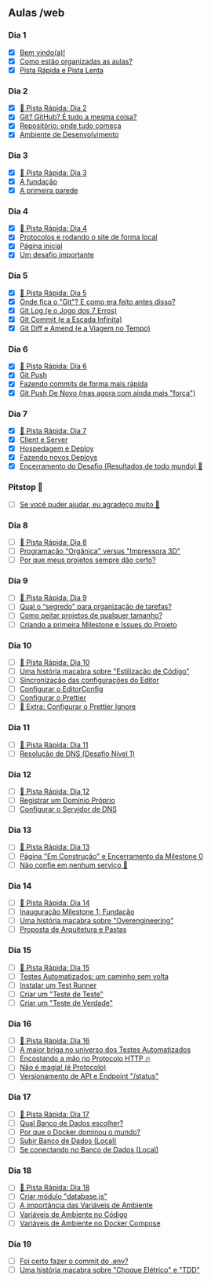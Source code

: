 ## Aulas /web
### Dia 1
- [x] [Bem vindo(a)!](https://curso.dev/web/bem-vindo)
- [x] [Como estão organizadas as aulas?](https://curso.dev/web/como-funciona)
- [x] [Pista Rápida e Pista Lenta](https://curso.dev/web/pista-rapida-pista-lenta)
### Dia 2
- [x] [🚗 Pista Rápida: Dia 2](https://curso.dev/web/pista-rapida-Dia-2)
- [x] [Git? GitHub? É tudo a mesma coisa?](https://curso.dev/web/git-github)
- [x] [Repositório: onde tudo começa](https://curso.dev/web/repositorio)
- [x] [Ambiente de Desenvolvimento](https://curso.dev/web/ambiente-de-desenvolvimento)
### Dia 3
- [x] [🚗 Pista Rápida: Dia 3](https://curso.dev/web/pista-rapida-Dia-3)
- [x] [A fundação](https://curso.dev/web/nvm-e-nodejs)
- [x] [A primeira parede](https://curso.dev/web/nextjs)
### Dia 4
- [x] [🚗 Pista Rápida: Dia 4](https://curso.dev/web/pista-rapida-Dia-4)
- [x] [Protocolos e rodando o site de forma local](https://curso.dev/web/npm-run-dev)
- [x] [Página inicial](https://curso.dev/web/home)
- [x] [Um desafio importante](https://curso.dev/web/home-desafio)
### Dia 5
- [x] [🚗 Pista Rápida: Dia 5](https://curso.dev/web/pista-rapida-Dia-5)
- [x] [Onde fica o "Git"? E como era feito antes disso?](https://curso.dev/web/git-introducao)
- [x] [Git Log (e o Jogo dos 7 Erros)](https://curso.dev/web/git-log)
- [x] [Git Commit (e a Escada Infinita)](https://curso.dev/web/git-commit)
- [x] [Git Diff e Amend (e a Viagem no Tempo)](https://curso.dev/web/git-diff-amend)
### Dia 6
- [x] [🚗 Pista Rápida: Dia 6](https://curso.dev/web/pista-rapida-Dia-6)
- [x] [Git Push](https://curso.dev/web/git-push)
- [x] [Fazendo commits de forma mais rápida](https://curso.dev/web/git-commit-m)
- [x] [Git Push De Novo (mas agora com ainda mais "força")](https://curso.dev/web/git-push-force)
### Dia 7
- [x] [🚗 Pista Rápida: Dia 7](https://curso.dev/web/pista-rapida-Dia-7)
- [x] [Client e Server](https://curso.dev/web/client-server)
- [x] [Hospedagem e Deploy](https://curso.dev/web/hospedagem-e-deploy)
- [x] [Fazendo novos Deploys](https://curso.dev/web/novos-deploys)
- [x] [Encerramento do Desafio (Resultados de todo mundo) 🎉](https://curso.dev/web/desafio-encerramento)
### Pitstop 🏁
- [ ] [Se você puder ajudar, eu agradeço muito 🤝](https://curso.dev/web/feedback-inicio)
### Dia 8
- [ ] [🚗 Pista Rápida: Dia 8](https://curso.dev/web/pista-rapida-Dia-8)
- [ ] [Programação "Orgânica" versus "Impressora 3D"](https://curso.dev/web/organico-vs-impressora-3d)
- [ ] [Por que meus projetos sempre dão certo?](https://curso.dev/web/projetos-darem-certo)
### Dia 9
- [ ] [🚗 Pista Rápida: Dia 9](https://curso.dev/web/pista-rapida-Dia-9)
- [ ] [Qual o “segredo” para organização de tarefas?](https://curso.dev/web/organizacao-de-tarefas)
- [ ] [Como peitar projetos de qualquer tamanho?](https://curso.dev/web/projetos-qualquer-tamanho)
- [ ] [Criando a primeira Milestone e Issues do Projeto](https://curso.dev/web/github-milestones-issues)
### Dia 10
- [ ] [🚗 Pista Rápida: Dia 10](https://curso.dev/web/pista-rapida-Dia-10)
- [ ] [Uma história macabra sobre "Estilização de Código"](https://curso.dev/web/code-style-historia)
- [ ] [Sincronização das configurações do Editor](https://curso.dev/web/codespaces-settings-sync)
- [ ] [Configurar o EditorConfig](https://curso.dev/web/configurar-editorconfig)
- [ ] [Configurar o Prettier](https://curso.dev/web/configurar-prettier)
- [ ] [🎁 Extra: Configurar o Prettier Ignore](https://curso.dev/web/configurar-prettierignore)
### Dia 11
- [ ] [🚗 Pista Rápida: Dia 11](https://curso.dev/web/pista-rapida-Dia-11)
- [ ] [Resolução de DNS (Desafio Nível 1)](https://curso.dev/web/resolucao-dns-nivel-1)
### Dia 12
- [ ] [🚗 Pista Rápida: Dia 12](https://curso.dev/web/pista-rapida-Dia-12)
- [ ] [Registrar um Domínio Próprio](https://curso.dev/web/registrar-dominio-proprio)
- [ ] [Configurar o Servidor de DNS](https://curso.dev/web/configurar-servidor-dns)
### Dia 13
- [ ] [🚗 Pista Rápida: Dia 13](https://curso.dev/web/pista-rapida-Dia-13)
- [ ] [Página "Em Construção" e Encerramento da Milestone 0](https://curso.dev/web/milestone-0-encerramento)
- [ ] [Não confie em nenhum serviço 🛑](https://curso.dev/web/uptime-dos-servicos)
### Dia 14
- [ ] [🚗 Pista Rápida: Dia 14](https://curso.dev/web/pista-rapida-Dia-14)
- [ ] [Inauguração Milestone 1: Fundação](https://curso.dev/web/milestone-1-inauguracao)
- [ ] [Uma história macabra sobre "Overengineering"](https://curso.dev/web/overengineering-historia)
- [ ] [Proposta de Arquitetura e Pastas](https://curso.dev/web/arquitetura-e-pastas)
### Dia 15
- [ ] [🚗 Pista Rápida: Dia 15](https://curso.dev/web/pista-rapida-Dia-15)
- [ ] [Testes Automatizados: um caminho sem volta](https://curso.dev/web/testes-automatizados-introducao)
- [ ] [Instalar um Test Runner](https://curso.dev/web/testes-automatizados-test-runner)
- [ ] [Criar um "Teste de Teste"](https://curso.dev/web/testes-automatizados-primeiro-teste)
- [ ] [Criar um "Teste de Verdade"](https://curso.dev/web/testes-automatizados-segundo-teste)
### Dia 16
- [ ] [🚗 Pista Rápida: Dia 16](https://curso.dev/web/pista-rapida-Dia-16)
- [ ] [A maior briga no universo dos Testes Automatizados](https://curso.dev/web/testes-automatizados-briga)
- [ ] [Encostando a mão no Protocolo HTTP 🔥](https://curso.dev/web/encostando-no-http)
- [ ] [Não é magia! (é Protocolo)](https://curso.dev/web/nao-e-magia)
- [ ] [Versionamento de API e Endpoint "/status"](https://curso.dev/web/versionamento-de-api-endpoint-status)
### Dia 17
- [ ] [🚗 Pista Rápida: Dia 17](https://curso.dev/web/pista-rapida-Dia-17)
- [ ] [Qual Banco de Dados escolher?](https://curso.dev/web/banco-de-dados-qual-escolher)
- [ ] [Por que o Docker dominou o mundo?](https://curso.dev/web/docker-dominou-mundo)
- [ ] [Subir Banco de Dados (Local)](https://curso.dev/web/banco-de-dados-local-instalando)
- [ ] [Se conectando no Banco de Dados (Local)](https://curso.dev/web/banco-de-dados-local-conectando)
### Dia 18
- [ ] [🚗 Pista Rápida: Dia 18](https://curso.dev/web/pista-rapida-Dia-18)
- [ ] [Criar módulo "database.js"](https://curso.dev/web/criar-modulo-database)
- [ ] [A importância das Variáveis de Ambiente](https://curso.dev/web/variaveis-de-ambiente-introducao)
- [ ] [Variáveis de Ambiente no Código](https://curso.dev/web/variaveis-de-ambiente-implementando-codigo)
- [ ] [Variáveis de Ambiente no Docker Compose](https://curso.dev/web/variaveis-de-ambiente-implementando-docker-compose)
### Dia 19
- [ ] [Foi certo fazer o commit do .env?](https://curso.dev/web/commit-dotenv)
- [ ] [Uma história macabra sobre "Choque Elétrico" e "TDD"](https://curso.dev/web/choque-eletrico-historia)
